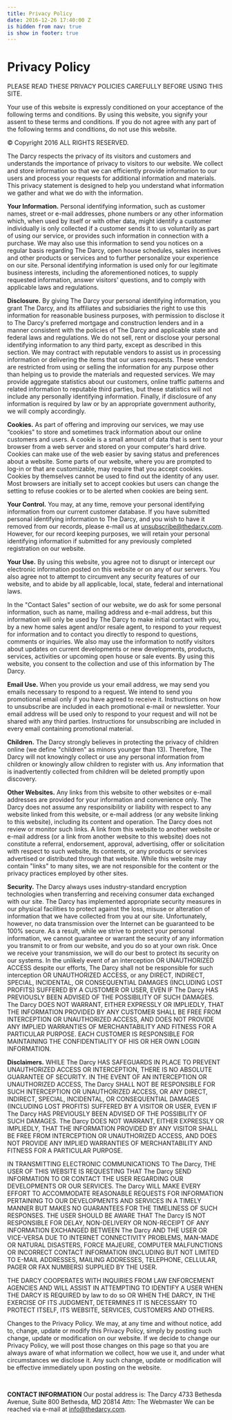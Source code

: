```yaml
---
title: Privacy Policy
date: 2016-12-26 17:40:00 Z
is hidden from nav: true
is show in footer: true
---
```


# Privacy Policy

PLEASE READ THESE PRIVACY POLICIES CAREFULLY BEFORE USING THIS SITE.

Your use of this website is expressly conditioned on your acceptance of the following terms and conditions. By using this website, you signify your assent to these terms and conditions. If you do not agree with any part of the following terms and conditions, do not use this website.

© Copyright 2016
ALL RIGHTS RESERVED.

The Darcy respects the privacy of its visitors and customers and understands the importance of privacy to visitors to our website. We collect and store information so that we can efficiently provide information to our users and process your requests for additional information and materials. This privacy statement is designed to help you understand what information we gather and what we do with the information.

**Your Information.** Personal identifying information, such as customer names, street or e-mail addresses, phone numbers or any other information which, when used by itself or with other data, might identify a customer individually is only collected if a customer sends it to us voluntarily as part of using our service, or provides such information in connection with a purchase. We may also use this information to send you notices on a regular basis regarding The Darcy, open house schedules, sales incentives and other products or services and to further personalize your experience on our site. Personal identifying information is used only for our legitimate business interests, including the aforementioned notices, to supply requested information, answer visitors' questions, and to comply with applicable laws and regulations.

**Disclosure.** By giving The Darcy your personal identifying information, you grant The Darcy, and its affiliates and subsidiaries the right to use this information for reasonable business purposes, with permission to disclose it to The Darcy's preferred mortgage and construction lenders and in a manner consistent with the policies of The Darcy and applicable state and federal laws and regulations. We do not sell, rent or disclose your personal identifying information to any third party, except as described in this section. We may contract with reputable vendors to assist us in processing information or delivering the items that our users requests. These vendors are restricted from using or selling the information for any purpose other than helping us to provide the materials and requested services. We may provide aggregate statistics about our customers, online traffic patterns and related information to reputable third parties, but these statistics will not include any personally identifying information. Finally, if disclosure of any information is required by law or by an appropriate government authority, we will comply accordingly.

**Cookies.** As part of offering and improving our services, we may use “cookies" to store and sometimes track information about our online customers and users. A cookie is a small amount of data that is sent to your browser from a web server and stored on your computer's hard drive. Cookies can make use of the web easier by saving status and preferences about a website. Some parts of our website, where you are prompted to log-in or that are customizable, may require that you accept cookies. Cookies by themselves cannot be used to find out the identity of any user. Most browsers are initially set to accept cookies but users can change the setting to refuse cookies or to be alerted when cookies are being sent.

**Your Control.** You may, at any time, remove your personal identifying information from our current customer database. If you have submitted personal identifying information to The Darcy, and you wish to have it removed from our records, please e-mail us at unsubscribe@thedarcy.com. However, for our record keeping purposes, we will retain your personal identifying information if submitted for any previously completed registration on our website.

**Your Use.** By using this website, you agree not to disrupt or intercept our electronic information posted on this website or on any of our servers. You also agree not to attempt to circumvent any security features of our website, and to abide by all applicable, local, state, federal and international laws.

In the "Contact Sales" section of our website, we do ask for some personal information, such as name, mailing address and e-mail address, but this information will only be used by The Darcy to make initial contact with you, by a new home sales agent and/or resale agent, to respond to your request for information and to contact you directly to respond to questions, comments or inquiries. We also may use the information to notify visitors about updates on current developments or new developments, products, services, activities or upcoming open house or sale events. By using this website, you consent to the collection and use of this information by The Darcy.

**Email Use.** When you provide us your email address, we may send you emails necessary to respond to a request. We intend to send you promotional email only if you have agreed to receive it. Instructions on how to unsubscribe are included in each promotional e-mail or newsletter. Your email address will be used only to respond to your request and will not be shared with any third parties. Instructions for unsubscribing are included in every email containing promotional material.

**Children.** The Darcy strongly believes in protecting the privacy of children online (we define "children" as minors younger than 13). Therefore, The Darcy will not knowingly collect or use any personal information from children or knowingly allow children to register with us. Any information that is inadvertently collected from children will be deleted promptly upon discovery.

**Other Websites.** Any links from this website to other websites or e-mail addresses are provided for your information and convenience only. The Darcy does not assume any responsibility or liability with respect to any website linked from this website, or e-mail address (or any website linking to this website), including its content and operation. The Darcy does not review or monitor such links. A link from this website to another website or e-mail address (or a link from another website to this website) does not constitute a referral, endorsement, approval, advertising, offer or solicitation with respect to such website, its contents, or any products or services advertised or distributed through that website. While this website may contain "links" to many sites, we are not responsible for the content or the privacy practices employed by other sites.

**Security.** The Darcy always uses industry-standard encryption technologies when transferring and receiving consumer data exchanged with our site. The Darcy has implemented appropriate security measures in our physical facilities to protect against the loss, misuse or alteration of information that we have collected from you at our site. Unfortunately, however, no data transmission over the Internet can be guaranteed to be 100% secure. As a result, while we strive to protect your personal information, we cannot guarantee or warrant the security of any information you transmit to or from our website, and you do so at your own risk. Once we receive your transmission, we will do our best to protect its security on our systems. In the unlikely event of an interception OR UNAUTHORIZED ACCESS despite our efforts, The Darcy shall not be responsible for such interception OR UNAUTHORIZED ACCESS, or any DIRECT, INDIRECT, SPECIAL, INCIDENTAL, OR CONSEQUENTIAL DAMAGES (INCLUDING LOST PROFITS) SUFFERED BY A CUSTOMER OR USER, EVEN IF The Darcy HAS PREVIOUSLY BEEN ADVISED OF THE POSSIBILITY OF SUCH DAMAGES. The Darcy DOES NOT WARRANT, EITHER EXPRESSLY OR IMPLIEDLY, THAT THE INFORMATION PROVIDED BY ANY CUSTOMER SHALL BE FREE FROM INTERCEPTION OR UNAUTHORIZED ACCESS, AND DOES NOT PROVIDE ANY IMPLIED WARRANTIES OF MERCHANTABILITY AND FITNESS FOR A PARTICULAR PURPOSE. EACH CUSTOMER IS RESPONSIBLE FOR MAINTAINING THE CONFIDENTIALITY OF HIS OR HER OWN LOGIN INFORMATION.

**Disclaimers.** WHILE The Darcy HAS SAFEGUARDS IN PLACE TO PREVENT UNAUTHORIZED ACCESS OR INTERCEPTION, THERE IS NO ABSOLUTE GUARANTEE OF SECURITY. IN THE EVENT OF AN INTERCEPTION OR UNAUTHORIZED ACCESS, The Darcy SHALL NOT BE RESPONSIBLE FOR SUCH INTERCEPTION OR UNAUTHORIZED ACCESS, OR ANY DIRECT, INDIRECT, SPECIAL, INCIDENTAL, OR CONSEQUENTIAL DAMAGES (INCLUDING LOST PROFITS) SUFFERED BY A VISITOR OR USER, EVEN IF The Darcy HAS PREVIOUSLY BEEN ADVISED OF THE POSSIBILITY OF SUCH DAMAGES. The Darcy DOES NOT WARRANT, EITHER EXPRESSLY OR IMPLIEDLY, THAT THE INFORMATION PROVIDED BY ANY VISITOR SHALL BE FREE FROM INTERCEPTION OR UNAUTHORIZED ACCESS, AND DOES NOT PROVIDE ANY IMPLIED WARRANTIES OF MERCHANTABILITY AND FITNESS FOR A PARTICULAR PURPOSE.

IN TRANSMITTING ELECTRONIC COMMUNICATIONS TO The Darcy, THE USER OF THIS WEBSITE IS REQUESTING THAT The Darcy SEND INFORMATION TO OR CONTACT THE USER REGARDING OUR DEVELOPMENTS OR OUR SERVICES. The Darcy WILL MAKE EVERY EFFORT TO ACCOMMODATE REASONABLE REQUESTS FOR INFORMATION PERTAINING TO OUR DEVELOPMENTS AND SERVICES IN A TIMELY MANNER BUT MAKES NO GUARANTEES FOR THE TIMELINESS OF SUCH RESPONSES. THE USER SHOULD BE AWARE THAT The Darcy IS NOT RESPONSIBLE FOR DELAY, NON-DELIVERY OR NON-RECEIPT OF ANY INFORMATION EXCHANGED BETWEEN The Darcy AND THE USER OR VICE-VERSA DUE TO INTERNET CONNECTIVITY PROBLEMS, MAN-MADE OR NATURAL DISASTERS, FORCE MAJEURE, COMPUTER MALFUNCTIONS OR INCORRECT CONTACT INFORMATION (INCLUDING BUT NOT LIMITED TO E-MAIL ADDRESSES, MAILING ADDRESSES, TELEPHONE, CELLULAR, PAGER OR FAX NUMBERS) SUPPLIED BY THE USER.

THE DARCY COOPERATES WITH INQUIRIES FROM LAW ENFORCEMENT AGENCIES AND WILL ASSIST IN ATTEMPTING TO IDENTIFY A USER WHEN THE DARCY IS REQUIRED by law to do so OR WHEN THE DARCY, IN THE EXERCISE OF ITS JUDGMENT, DETERMINES IT IS NECESSARY TO PROTECT ITSELF, ITS WEBSITE, SERVICES, CUSTOMERS AND OTHERS.

Changes to the Privacy Policy. We may, at any time and without notice, add to, change, update or modify this Privacy Policy, simply by posting such change, update or modification on our website. If we decide to change our Privacy Policy, we will post those changes on this page so that you are always aware of what information we collect, how we use it, and under what circumstances we disclose it. Any such change, update or modification will be effective immediately upon posting on the website.

‍

**CONTACT INFORMATION**
Our postal address is: The Darcy 4733 Bethesda Avenue, Suite 800 Bethesda, MD 20814
Attn: The Webmaster We can be reached via e-mail at info@thedarcy.com.